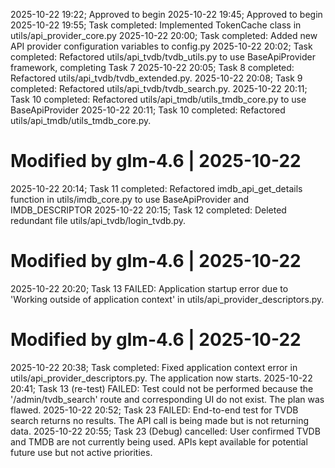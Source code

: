 2025-10-22 19:22; Approved to begin
2025-10-22 19:45; Approved to begin
2025-10-22 19:55; Task completed: Implemented TokenCache class in utils/api_provider_core.py
2025-10-22 20:00; Task completed: Added new API provider configuration variables to config.py
2025-10-22 20:02; Task completed: Refactored utils/api_tvdb/tvdb_utils.py to use BaseApiProvider framework, completing Task 7
2025-10-22 20:05; Task 8 completed: Refactored utils/api_tvdb/tvdb_extended.py.
2025-10-22 20:08; Task 9 completed: Refactored utils/api_tvdb/tvdb_search.py.
2025-10-22 20:11; Task 10 completed: Refactored utils/api_tmdb/utils_tmdb_core.py to use BaseApiProvider
2025-10-22 20:11; Task 10 completed: Refactored utils/api_tmdb/utils_tmdb_core.py.
# Modified by glm-4.6 | 2025-10-22
2025-10-22 20:14; Task 11 completed: Refactored imdb_api_get_details function in utils/imdb_core.py to use BaseApiProvider and IMDB_DESCRIPTOR
2025-10-22 20:15; Task 12 completed: Deleted redundant file utils/api_tvdb/login_tvdb.py.
# Modified by glm-4.6 | 2025-10-22
2025-10-22 20:20; Task 13 FAILED: Application startup error due to 'Working outside of application context' in utils/api_provider_descriptors.py.
# Modified by glm-4.6 | 2025-10-22
2025-10-22 20:38; Task completed: Fixed application context error in utils/api_provider_descriptors.py. The application now starts.
2025-10-22 20:41; Task 13 (re-test) FAILED: Test could not be performed because the '/admin/tvdb_search' route and corresponding UI do not exist. The plan was flawed.
2025-10-22 20:52; Task 23 FAILED: End-to-end test for TVDB search returns no results. The API call is being made but is not returning data.
2025-10-22 20:55; Task 23 (Debug) cancelled: User confirmed TVDB and TMDB are not currently being used. APIs kept available for potential future use but not active priorities.